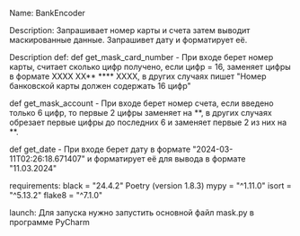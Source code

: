 Name:
BankEncoder

Description:
Запрашивает номер карты и счета затем выводит маскированные данные. Запрашивет дату и форматирует её.

Description def:
def get_mask_card_number - При входе берет номер карты, считает сколько цифр получено, если цифр = 16, заменяет цифры в формате XXXX XX** **** XXXX, в других случаях пишет "Номер банковской карты должен содержать 16 цифр"

def get_mask_account - При входе берет номер счета, если введено только 6 цифр, то первые 2 цифры заменяет на **, в других случаях обрезает первые цифры до последних 6 и заменяет первые 2 из них на **.

def get_date - При входе берет дату в формате "2024-03-11T02:26:18.671407" и форматирует её  для вывода в формате "11.03.2024"

requirements:
black = "24.4.2"
Poetry (version 1.8.3)
mypy = "^1.11.0"
isort = "^5.13.2"
flake8 = "^7.1.0"

launch:
Для запуска нужно запустить основной файл mask.py в программе PyCharm 